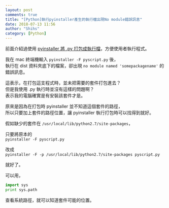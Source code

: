 ```yaml
---
layout: post
comments: true
title: "[Python]執行pyinstaller產生的執行檔出現No module錯誤訊息"
date: 2018-07-13 11:56
author: "Shihs"
category: [Python]
---
```


前面介紹過使用 [pyinstaller 將 .py 打包成執行檔](https://shihs.github.io/blog/python/2018/05/24/Python-使用pyinstaller套件打包.py檔/)，方便使用者執行程式。

我在 mac 終端機輸入 `pyinstaller -F pyscript.py` 後， <br>
執行在 dist 資料夾底下的檔案，卻出現
`
no module named 'somepackagename'
`
的錯誤訊息。


這表示，在打包這支程式時，並未把需要的套件打包進去？ <br>
但是我使用 .py 執行時並沒有這樣的問題啊？ <br>
表示我的電腦確實是有安裝該套件才是。

原來是因為在打包時 pyinstaller 並不知道這個套件的路徑， <br>
所以只要加上套件的路徑位置，讓 pyinstaller 執行打包時可以找得到就好。 <br>

假如缺少的套件在 `/usr/local/lib/python2.7/site-packages`， <br>

只要將原本的 <br>
`pyinstaller -F pyscript.py` <br>

改成 <br>
`pyinstaller -F -p /usr/local/lib/python2.7/site-packages pyscript.py` <br>

就好了。 <br>


可以用， <br>
```python
import sys
print sys.path
```
查看系統路徑，就可以知道套件可能的位置。



